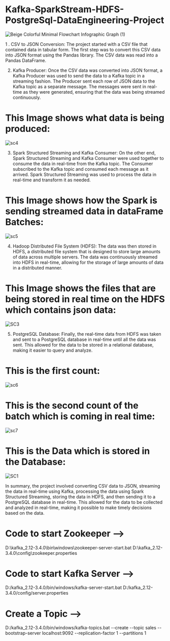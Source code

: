 # Kafka-SparkStream-HDFS-PostgreSql-DataEngineering-Project

![Beige Colorful Minimal Flowchart Infographic Graph (1)](https://user-images.githubusercontent.com/127500166/224323893-1d8d1ede-ac2f-4402-972c-b2383b6ae017.png)


1 . CSV to JSON Conversion: The project started with a CSV file that contained data in tabular form. The first step was to convert this CSV data into JSON format using the Pandas library. The CSV data was read into a Pandas DataFrame.

2. Kafka Producer: Once the CSV data was converted into JSON format, a Kafka Producer was used to send the data to a Kafka topic in a streaming fashion. The Producer sent each row of JSON data to the Kafka topic as a separate message. The messages were sent in real-time as they were generated, ensuring that the data was being streamed continuously.

# This Image shows what data is being produced:
![sc4](https://user-images.githubusercontent.com/127500166/224329182-0cfb89aa-e0bd-40a0-806b-e2464a7d01d9.png)

3. Spark Structured Streaming and Kafka Consumer: On the other end, Spark Structured Streaming and Kafka Consumer were used together to consume the data in real-time from the Kafka topic. The Consumer subscribed to the Kafka topic and consumed each message as it arrived. Spark Structured Streaming was used to process the data in real-time and transform it as needed.

# This Image shows how the Spark is sending streamed data in dataFrame Batches:
![sc5](https://user-images.githubusercontent.com/127500166/224329421-479c8cd3-aa0b-4a3e-be39-6792aa180325.png)

4. Hadoop Distributed File System (HDFS): The data was then stored in HDFS, a distributed file system that is designed to store large amounts of data across multiple servers. The data was continuously streamed into HDFS in real-time, allowing for the storage of large amounts of data in a distributed manner.

# This Image shows the files that are being stored in real time on the HDFS which contains json data: 
![SC3](https://user-images.githubusercontent.com/127500166/224329919-bf085fc6-8f14-4619-87d3-3bbd97f0b67c.png)


5. PostgreSQL Database: Finally, the real-time data from HDFS was taken and sent to a PostgreSQL database in real-time until all the data was sent. This allowed for the data to be stored in a relational database, making it easier to query and analyze.

# This is the first count:
![sc6](https://user-images.githubusercontent.com/127500166/224330358-fa6d76e4-2f23-48e9-995e-703f02b86475.png)


# This is the second count of the batch which is coming in real time:
![sc7](https://user-images.githubusercontent.com/127500166/224330309-fca63dce-5f80-4cad-b4f7-afd05db7b6d7.png)

# This is the Data which is stored in the Database:
![SC1](https://user-images.githubusercontent.com/127500166/224330650-e061e0ec-cb78-4a69-aacb-f96251c63190.png)


In summary, the project involved converting CSV data to JSON, streaming the data in real-time using Kafka, processing the data using Spark Structured Streaming, storing the data in HDFS, and then sending it to a PostgreSQL database in real-time. This allowed for the data to be collected and analyzed in real-time, making it possible to make timely decisions based on the data.

# Code to start Zookeeper -->

D:\kafka_2.12-3.4.0\bin\windows\zookeeper-server-start.bat D:\kafka_2.12-3.4.0\config\zookeeper.properties


# Code to start Kafka Server -->

D:/kafka_2.12-3.4.0/bin/windows/kafka-server-start.bat D:/kafka_2.12-3.4.0/config/server.properties

# Create a Topic -->

 D:/kafka_2.12-3.4.0/bin/windows/kafka-topics.bat --create --topic sales --bootstrap-server localhost:9092 --replication-factor 1 --partitions 1
